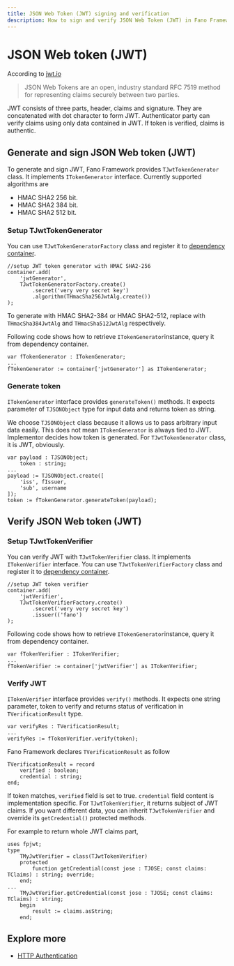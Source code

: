 ```yaml
---
title: JSON Web Token (JWT) signing and verification
description: How to sign and verify JSON Web Token (JWT) in Fano Framework
---
```


<h1 class="major">JSON Web token (JWT)</h1>

According to [jwt.io](https://jwt.io)

> JSON Web Tokens are an open, industry standard RFC 7519 method for representing claims securely between two parties.

JWT consists of three parts, header, claims and signature. They are concatenated with dot character to form JWT. Authenticator party can verify claims using only data contained in JWT. If token is verified, claims is authentic.

## Generate and sign JSON Web token (JWT)

To generate and sign JWT, Fano Framework provides `TJwtTokenGenerator` class. It
implements `ITokenGenerator` interface. Currently supported algorithms are

- HMAC SHA2 256 bit.
- HMAC SHA2 384 bit.
- HMAC SHA2 512 bit.

### Setup TJwtTokenGenerator

You can use `TJwtTokenGeneratorFactory` class and register it to [dependency container](/dependency-container).

```
//setup JWT token generator with HMAC SHA2-256
container.add(
    'jwtGenerator',
    TJwtTokenGeneratorFactory.create()
        .secret('very very secret key')
        .algorithm(THmacSha256JwtAlg.create())
);
```
To generate with HMAC SHA2-384 or HMAC SHA2-512, replace with `THmacSha384JwtAlg` and `THmacSha512JwtAlg`
respectively.

Following code shows how to retrieve `ITokenGenerator`instance, query it from dependency container.

```
var fTokenGenerator : ITokenGenerator;
...
fTokenGenerator := container['jwtGenerator'] as ITokenGenerator;
```

### Generate token

`ITokenGenerator` interface provides `generateToken()` methods. It expects parameter of `TJSONObject` type for input data and returns token as string.

We choose `TJSONObject` class because it allows us to pass arbitrary input data easily.
This does not mean `ITokenGenerator` is always tied to JWT. Implementor decides how token is generated.
For `TJwtTokenGenerator` class, it is JWT, obviously.

```
var payload : TJSONObject;
    token : string;
...
payload := TJSONObject.create([
    'iss', fIssuer,
    'sub', username
]);
token := fTokenGenerator.generateToken(payload);
```

## Verify JSON Web token (JWT)

### Setup TJwtTokenVerifier

You can verify JWT with `TJwtTokenVerifier` class. It implements `ITokenVerifier` interface.
You can use `TJwtTokenVerifierFactory` class and register it to [dependency container](/dependency-container).

```
//setup JWT token verifier
container.add(
    'jwtVerifier',
    TJwtTokenVerifierFactory.create()
        .secret('very very secret key')
        .issuer(('fano')
);
```
Following code shows how to retrieve `ITokenGenerator`instance, query it from dependency container.

```
var fTokenVerifier : ITokenVerifier;
...
fTokenVerifier := container['jwtVerifier'] as ITokenVerifier;
```

### Verify JWT

`ITokenVerifier` interface provides `verify()` methods. It expects one string parameter, token to verify and returns status of verification in `TVerificationResult` type.

```
var verifyRes : TVerificationResult;
...
verifyRes := fTokenVerifier.verify(token);
```

Fano Framework declares `TVerificationResult` as follow

```
TVerificationResult = record
    verified : boolean;
    credential : string;
end;
```
If token matches, `verified` field is set to true. `credential` field content is implementation
specific. For `TJwtTokenVerifier`, it returns subject of JWT claims. If you want different data,
you can inherit `TJwtTokenVerifier` and override its `getCredential()` protected methods.

For example to return whole JWT claims part,
```
uses fpjwt;
type
    TMyJwtVerifier = class(TJwtTokenVerifier)
    protected
        function getCredential(const jose : TJOSE; const claims: TClaims) : string; override;
    end;
...
    TMyJwtVerifier.getCredential(const jose : TJOSE; const claims: TClaims) : string;
    begin
        result := claims.asString;
    end;
```

## Explore more

- [HTTP Authentication](/security/http-authentication)
